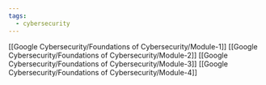 ```yaml
---
tags:
  - cybersecurity
---
```

[[Google Cybersecurity/Foundations of Cybersecurity/Module-1]]
[[Google Cybersecurity/Foundations of Cybersecurity/Module-2]]
[[Google Cybersecurity/Foundations of Cybersecurity/Module-3]]
[[Google Cybersecurity/Foundations of Cybersecurity/Module-4]]